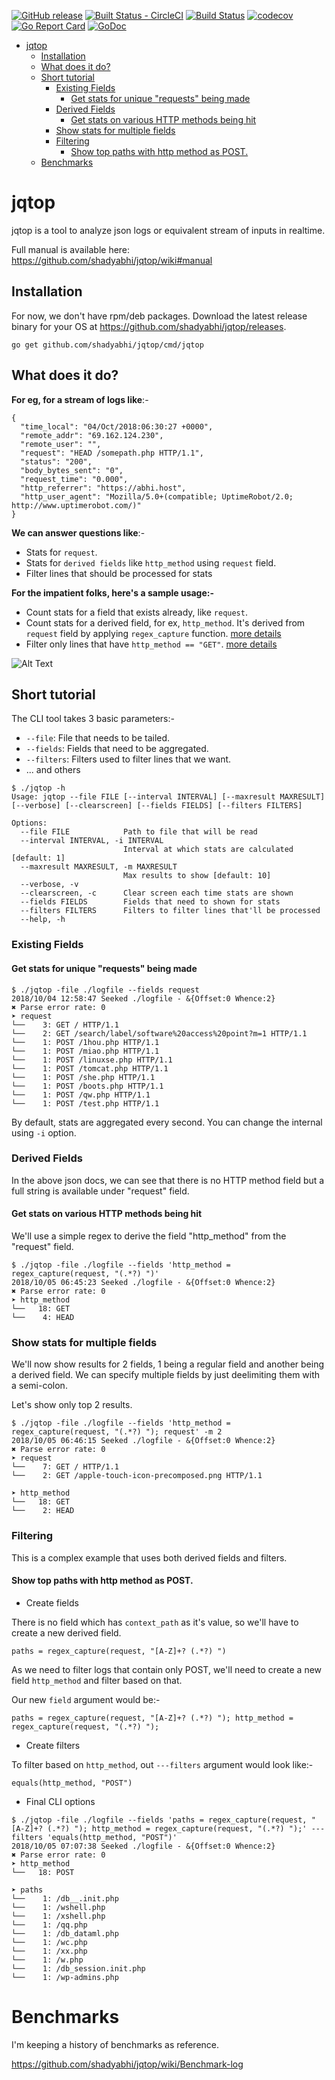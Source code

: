 [![GitHub release](https://img.shields.io/github/tag/shadyabhi/jqtop.svg?label=latest)](https://github.com/shadyabhi/jqtop/releases)
[![Built Status - CircleCI](https://circleci.com/gh/shadyabhi/jqtop.svg?style=svg)](https://circleci.com/gh/shadyabhi/jqtop)
[![Build Status](https://travis-ci.org/shadyabhi/jqtop.png)](https://travis-ci.org/shadyabhi/jqtop)
[![codecov](https://codecov.io/gh/shadyabhi/jqtop/branch/master/graph/badge.svg)](https://codecov.io/gh/shadyabhi/jqtop)
[![Go Report Card](https://goreportcard.com/badge/github.com/shadyabhi/jqtop)](https://goreportcard.com/report/github.com/shadyabhi/jqtop)
[![GoDoc](https://img.shields.io/badge/godoc-reference-blue.svg?style=flat-square)](https://godoc.org/github.com/shadyabhi/jqtop)

* [jqtop](#jqtop)
  * [Installation](#installation)
  * [What does it do?](#what-does-it-do)
  * [Short tutorial](#short-tutorial)
    * [Existing Fields](#existing-fields)
      * [Get stats for unique "requests" being made](#get-stats-for-unique-requests-being-made)
    * [Derived Fields](#derived-fields)
      * [Get stats on various HTTP methods being hit](#get-stats-on-various-http-methods-being-hit)
    * [Show stats for multiple fields](#show-stats-for-multiple-fields)
    * [Filtering](#filtering)
      * [Show top paths with http method as POST.](#show-top-paths-with-http-method-as-post)
  * [Benchmarks](#benchmarks)

# jqtop

jqtop is a tool to analyze json logs or equivalent stream of inputs in realtime.

Full manual is available here: https://github.com/shadyabhi/jqtop/wiki#manual

## Installation

For now, we don't have rpm/deb packages. Download the latest release binary for your OS at https://github.com/shadyabhi/jqtop/releases.

```
go get github.com/shadyabhi/jqtop/cmd/jqtop
```

## What does it do?

**For eg, for a stream of logs like**:-

```
{
  "time_local": "04/Oct/2018:06:30:27 +0000",
  "remote_addr": "69.162.124.230",
  "remote_user": "",
  "request": "HEAD /somepath.php HTTP/1.1",
  "status": "200",
  "body_bytes_sent": "0",
  "request_time": "0.000",
  "http_referrer": "https://abhi.host",
  "http_user_agent": "Mozilla/5.0+(compatible; UptimeRobot/2.0; http://www.uptimerobot.com/)"
}
```
**We can answer questions like**:-

* Stats for `request`.
* Stats for `derived fields` like `http_method` using `request` field.
* Filter lines that should be processed for stats

**For the impatient folks, here's a sample usage:-**

* Count stats for a field that exists already, like `request`.
* Count stats for a derived field, for ex, `http_method`. It's derived from `request` field by applying `regex_capture` function. [more details](https://github.com/shadyabhi/jqtop/wiki#derived-fields)
* Filter only lines that have `http_method == "GET"`. [more details](https://github.com/shadyabhi/jqtop/wiki#--filters)

![Alt Text](https://shadyabhi.keybase.pub/jqtop_demo_v1.gif)

## Short tutorial

The CLI tool takes 3 basic parameters:-

* `--file`: File that needs to be tailed.
* `--fields`: Fields that need to be aggregated.
* `--filters`: Filters used to filter lines that we want.
* ... and others

```
$ ./jqtop -h
Usage: jqtop --file FILE [--interval INTERVAL] [--maxresult MAXRESULT] [--verbose] [--clearscreen] [--fields FIELDS] [--filters FILTERS]

Options:
  --file FILE            Path to file that will be read
  --interval INTERVAL, -i INTERVAL
                         Interval at which stats are calculated [default: 1]
  --maxresult MAXRESULT, -m MAXRESULT
                         Max results to show [default: 10]
  --verbose, -v
  --clearscreen, -c      Clear screen each time stats are shown
  --fields FIELDS        Fields that need to shown for stats
  --filters FILTERS      Filters to filter lines that'll be processed
  --help, -h
```

### Existing Fields

#### Get stats for unique "requests" being made

```
$ ./jqtop -file ./logfile --fields request
2018/10/04 12:58:47 Seeked ./logfile - &{Offset:0 Whence:2}
✖ Parse error rate: 0
➤ request
└──    3: GET / HTTP/1.1
└──    2: GET /search/label/software%20access%20point?m=1 HTTP/1.1
└──    1: POST /1hou.php HTTP/1.1
└──    1: POST /miao.php HTTP/1.1
└──    1: POST /linuxse.php HTTP/1.1
└──    1: POST /tomcat.php HTTP/1.1
└──    1: POST /she.php HTTP/1.1
└──    1: POST /boots.php HTTP/1.1
└──    1: POST /qw.php HTTP/1.1
└──    1: POST /test.php HTTP/1.1
```

By default, stats are aggregated every second. You can change the internal using `-i` option.

### Derived Fields

In the above json docs, we can see that there is no HTTP method field but a full string is available under "request" field.

#### Get stats on various HTTP methods being hit

We'll use a simple regex to derive the field "http_method" from the "request" field.

```
$ ./jqtop -file ./logfile --fields 'http_method = regex_capture(request, "(.*?) ")'
2018/10/05 06:45:23 Seeked ./logfile - &{Offset:0 Whence:2}
✖ Parse error rate: 0
➤ http_method
└──   18: GET
└──    4: HEAD

```

### Show stats for multiple fields

We'll now show results for 2 fields, 1 being a regular field and another being a derived field.
We can specify multiple fields by just deelimiting them with a semi-colon.

Let's show only top 2 results.

```
$ ./jqtop -file ./logfile --fields 'http_method = regex_capture(request, "(.*?) "); request' -m 2
2018/10/05 06:46:15 Seeked ./logfile - &{Offset:0 Whence:2}
✖ Parse error rate: 0
➤ request
└──    7: GET / HTTP/1.1
└──    2: GET /apple-touch-icon-precomposed.png HTTP/1.1

➤ http_method
└──   18: GET
└──    2: HEAD
```

### Filtering

This is a complex example that uses both derived fields and filters.

#### Show top paths with http method as POST.

* Create fields

There is no field which has `context_path` as it's value, so we'll have to create a new derived field.

```
paths = regex_capture(request, "[A-Z]+? (.*?) ")
```

As we need to filter logs that contain only POST, we'll need to create a new field `http_method` and filter based on that.

Our new `field` argument would be:-

```
paths = regex_capture(request, "[A-Z]+? (.*?) "); http_method = regex_capture(request, "(.*?) ");
```

* Create filters

To filter based on `http_method`, out `---filters` argument would look like:-

```
equals(http_method, "POST")
```

* Final CLI options

```
$ ./jqtop -file ./logfile --fields 'paths = regex_capture(request, "[A-Z]+? (.*?) "); http_method = regex_capture(request, "(.*?) ");' ---filters 'equals(http_method, "POST")'
2018/10/05 07:07:38 Seeked ./logfile - &{Offset:0 Whence:2}
✖ Parse error rate: 0
➤ http_method
└──   18: POST

➤ paths
└──    1: /db__.init.php
└──    1: /wshell.php
└──    1: /xshell.php
└──    1: /qq.php
└──    1: /db_dataml.php
└──    1: /wc.php
└──    1: /xx.php
└──    1: /w.php
└──    1: /db_session.init.php
└──    1: /wp-admins.php
```

# Benchmarks

I'm keeping a history of benchmarks as reference.

https://github.com/shadyabhi/jqtop/wiki/Benchmark-log


